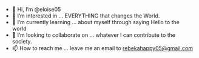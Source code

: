 - 👋 Hi, I’m @eloise05
- 👀 I’m interested in ... EVERYTHING that changes the World.
- 🌱 I’m currently learning ... about myself through saying Hello to the world
- 💞️ I’m looking to collaborate on ... whatever I can contribute to the society.
- 📫 How to reach me ... leave me an email to rebekahappy05@gmail.com

<!---
eloise05/eloise05 is a ✨ special ✨ repository because its `README.md` (this file) appears on your GitHub profile.
You can click the Preview link to take a look at your changes.
--->
